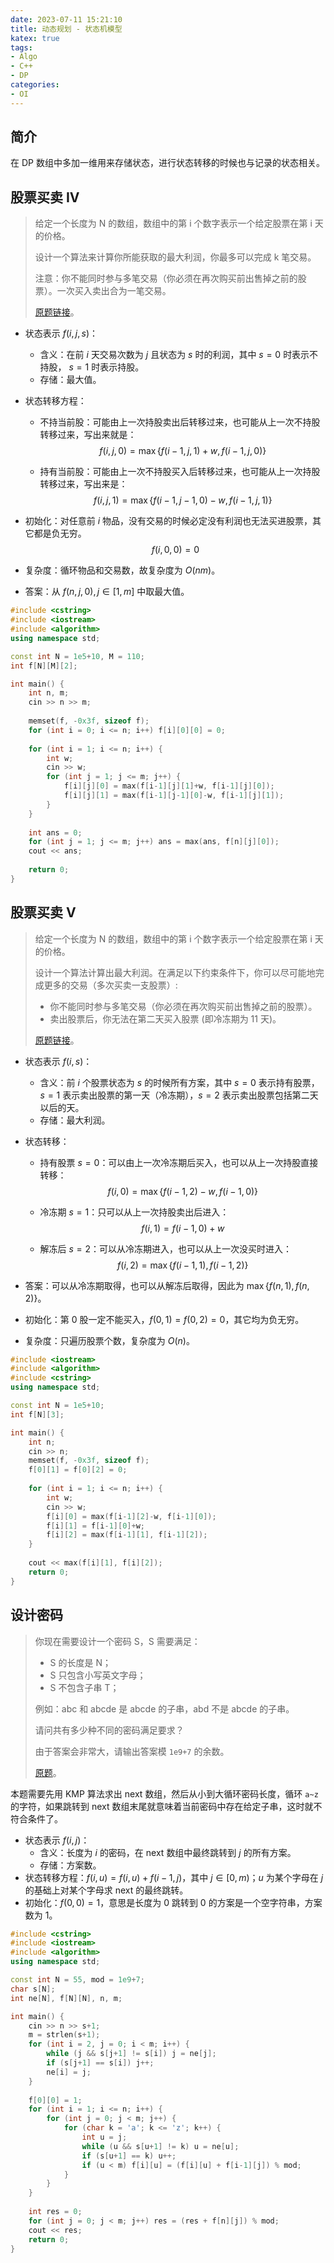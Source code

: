 ```yaml
---
date: 2023-07-11 15:21:10
title: 动态规划 - 状态机模型
katex: true
tags:
- Algo
- C++
- DP
categories:
- OI
---
```


## 简介

在 DP 数组中多加一维用来存储状态，进行状态转移的时候也与记录的状态相关。

## 股票买卖 IV

> 给定一个长度为 N 的数组，数组中的第 i 个数字表示一个给定股票在第 i 天的价格。
>
> 设计一个算法来计算你所能获取的最大利润，你最多可以完成 k 笔交易。
>
> 注意：你不能同时参与多笔交易（你必须在再次购买前出售掉之前的股票）。一次买入卖出合为一笔交易。
>
> [原题链接](https://www.acwing.com/problem/content/1059/)。

+ 状态表示 $f(i,j,s)$：

    + 含义：在前 $i$ 天交易次数为 $j$ 且状态为 $s$ 时的利润，其中 $s=0$ 时表示不持股， $s=1$ 时表示持股。
    + 存储：最大值。

+ 状态转移方程：

    + 不持当前股：可能由上一次持股卖出后转移过来，也可能从上一次不持股转移过来，写出来就是：
        $$
        f(i,j,0)=\max\{f(i-1,j,1)+w, f(i-1,j,0)\}
        $$

    + 持有当前股：可能由上一次不持股买入后转移过来，也可能从上一次持股转移过来，写出来是：
        $$
        f(i,j,1)=\max\{f(i-1,j-1,0)-w, f(i-1,j,1)\}
        $$

+ 初始化：对任意前 $i$ 物品，没有交易的时候必定没有利润也无法买进股票，其它都是负无穷。
    $$
    f(i,0,0)=0
    $$

+ 复杂度：循环物品和交易数，故复杂度为 $O(nm)$。

+ 答案：从 $f(n,j,0),j\in[1,m]$ 中取最大值。

```cpp
#include <cstring>
#include <iostream>
#include <algorithm>
using namespace std;

const int N = 1e5+10, M = 110;
int f[N][M][2];

int main() {
    int n, m;
    cin >> n >> m;
    
    memset(f, -0x3f, sizeof f);
    for (int i = 0; i <= n; i++) f[i][0][0] = 0;
    
    for (int i = 1; i <= n; i++) {
        int w;
        cin >> w;
        for (int j = 1; j <= m; j++) {
            f[i][j][0] = max(f[i-1][j][1]+w, f[i-1][j][0]);
            f[i][j][1] = max(f[i-1][j-1][0]-w, f[i-1][j][1]);
        }
    }
    
    int ans = 0;
    for (int j = 1; j <= m; j++) ans = max(ans, f[n][j][0]);
    cout << ans;
    
    return 0;
}
```

## 股票买卖 V

> 给定一个长度为 N 的数组，数组中的第 i 个数字表示一个给定股票在第 i 天的价格。
>
> 设计一个算法计算出最大利润。在满足以下约束条件下，你可以尽可能地完成更多的交易（多次买卖一支股票）:
>
> - 你不能同时参与多笔交易（你必须在再次购买前出售掉之前的股票）。
> - 卖出股票后，你无法在第二天买入股票 (即冷冻期为 11 天)。
>
> [原题链接](https://www.acwing.com/problem/content/1060/)。

+ 状态表示 $f(i, s)$：

    + 含义：前 $i$ 个股票状态为 $s$ 的时候所有方案，其中 $s=0$ 表示持有股票，$s=1$ 表示卖出股票的第一天（冷冻期），$s=2$ 表示卖出股票包括第二天以后的天。
    + 存储：最大利润。

+ 状态转移：

    + 持有股票 $s=0$：可以由上一次冷冻期后买入，也可以从上一次持股直接转移：
        $$
        f(i,0)=\max\{f(i-1,2)-w, f(i-1,0)\}
        $$

    + 冷冻期 $s=1$：只可以从上一次持股卖出后进入：
        $$
        f(i,1)=f(i-1,0)+w
        $$

    + 解冻后 $s=2$：可以从冷冻期进入，也可以从上一次没买时进入：
        $$
        f(i,2)=\max\{f(i-1,1),f(i-1,2)\}
        $$

+ 答案：可以从冷冻期取得，也可以从解冻后取得，因此为 $\max\{f(n,1),f(n,2)\}$。

+ 初始化：第 0 股一定不能买入，$f(0,1)=f(0,2)=0$，其它均为负无穷。

+ 复杂度：只遍历股票个数，复杂度为 $O(n)$。

```cpp
#include <iostream>
#include <algorithm>
#include <cstring>
using namespace std;

const int N = 1e5+10;
int f[N][3];

int main() {
    int n;
    cin >> n;
    memset(f, -0x3f, sizeof f);
    f[0][1] = f[0][2] = 0;
    
    for (int i = 1; i <= n; i++) {
        int w;
        cin >> w;
        f[i][0] = max(f[i-1][2]-w, f[i-1][0]);
        f[i][1] = f[i-1][0]+w;
        f[i][2] = max(f[i-1][1], f[i-1][2]);
    }
    
    cout << max(f[i][1], f[i][2]);
    return 0;
}
```

## 设计密码

> 你现在需要设计一个密码 S，S 需要满足：
>
> - S 的长度是 N；
> - S 只包含小写英文字母；
> - S 不包含子串 T；
>
> 例如：abc 和 abcde 是 abcde 的子串，abd 不是 abcde 的子串。
>
> 请问共有多少种不同的密码满足要求？
>
> 由于答案会非常大，请输出答案模 `1e9+7` 的余数。
>
> [原题](https://www.acwing.com/problem/content/1054/)。

本题需要先用 KMP 算法求出 $\text{next}$ 数组，然后从小到大循环密码长度，循环 `a~z` 的字符，如果跳转到 $\text{next}$ 数组末尾就意味着当前密码中存在给定子串，这时就不符合条件了。

+ 状态表示 $f(i, j)$：
    + 含义：长度为 $i$ 的密码，在 $\text{next}$ 数组中最终跳转到 $j$ 的所有方案。
    + 存储：方案数。
+ 状态转移方程：$f(i,u)=f(i,u)+f(i-1,j)$，其中 $j\in [0,m)$；$u$ 为某个字母在 $j$ 的基础上对某个字母求 $\text{next}$ 的最终跳转。
+ 初始化：$f(0, 0)=1$，意思是长度为 0 跳转到 0 的方案是一个空字符串，方案数为 1。

```cpp
#include <cstring>
#include <iostream>
#include <algorithm>
using namespace std;

const int N = 55, mod = 1e9+7;
char s[N];
int ne[N], f[N][N], n, m;

int main() {
    cin >> n >> s+1;
    m = strlen(s+1);
    for (int i = 2, j = 0; i < m; i++) {
        while (j && s[j+1] != s[i]) j = ne[j];
        if (s[j+1] == s[i]) j++;
        ne[i] = j;
    }
    
    f[0][0] = 1;
    for (int i = 1; i <= n; i++) {
        for (int j = 0; j < m; j++) {
            for (char k = 'a'; k <= 'z'; k++) {
                int u = j;
                while (u && s[u+1] != k) u = ne[u];
                if (s[u+1] == k) u++;
                if (u < m) f[i][u] = (f[i][u] + f[i-1][j]) % mod;
            }
        }
    }
    
    int res = 0;
    for (int j = 0; j < m; j++) res = (res + f[n][j]) % mod;
    cout << res;
    return 0;
}
```



